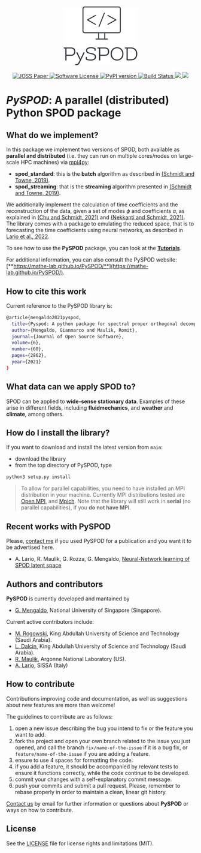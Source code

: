 <p align="center">
  <a href="http://MathEXLab.github.io/PySPOD/" target="_blank" >
    <img alt="Python Spectral Proper Orthogonal Decomposition" src="readme/PySPOD_logo2.png" width="200" />
  </a>
</p>

<p align="center">
  <a href="https://doi.org/10.21105/joss.02862" target="_blank">
    <img alt="JOSS Paper" src="https://joss.theoj.org/papers/10.21105/joss.02862/status.svg">
  </a>

  <a href="https://github.com/MathEXLab.github.io/PySPOD/LICENSE" target="_blank">
    <img alt="Software License" src="https://img.shields.io/badge/license-MIT-brightgreen.svg?style=flat-square">
  </a>

  <a href="https://badge.fury.io/py/pyspod">
    <img src="https://badge.fury.io/py/pyspod.svg" alt="PyPI version" height="18">
  </a>

  <a href="https://github.com/MathEXLab/PySPOD/actions/workflows/continuous-integration.yml" target="_blank">
    <img alt="Build Status" src="https://github.com/MathEXLab/PySPOD/actions/workflows/continuous-integration.yml/badge.svg?branch=main">	  
  </a>

  <a href="https://app.codecov.io/gh/MathEXLab/PySPOD" > 
   <img src="https://app.codecov.io/gh/MathEXLab/PySPOD/branch/main/graph/badge.svg?token=JWA0OIMK2J"/> 
   </a>

  <a href="https://www.codacy.com?utm_source=github.com&amp;utm_medium=referral&amp;utm_content=MathEXLab.github.io/PySPOD&amp;utm_campaign=Badge_Grade">
    <img src="https://app.codacy.com/project/badge/Grade/7ac24e711aea47df806ad52ab067e3a6"/>
  </a>
</p>

# *PySPOD*: A parallel (distributed) Python SPOD package

## What do we implement?

In this package we implement two versions of SPOD, both available as **parallel and distributed** (i.e. they can run on multiple cores/nodes on large-scale HPC machines) via [mpi4py](https://github.com/mpi4py/mpi4py): 

  - **spod_standard**: this is the **batch** algorithm as described in [(Schmidt and Towne, 2019)](https://doi.org/10.1017/jfm.2018.283).
  - **spod_streaming**: that is the **streaming** algorithm presented in [(Schmidt and Towne, 2019)](https://doi.org/10.1017/jfm.2018.283).

We additionally implement the calculation of time coefficients and the reconstruction of the data, given a set of modes $\phi$ and coefficients *a*, as explained in [(Chu and Schmidt, 2021)](10.1007/s00162-021-00588-6) and [(Nekkanti and Schmidt, 2021)](https://doi.org/10.1017/jfm.2021.681). The library comes with a package to emulating the reduced space, that is to forecasting the time coefficients using neural networks, as described in [Lario et al., 2022](https://doi.org/10.1016/j.jcp.2022.111475).

To see how to use the **PySPOD** package, you can look at the [**Tutorials**](tutorials/README.md).

For additional information, you can also consult the PySPOD website: [**https://mathe-lab.github.io/PySPOD/**](https://mathe-lab.github.io/PySPOD/).

## How to cite this work
Current reference to the PySPOD library is:  

```bash
@article{mengaldo2021pyspod,
  title={Pyspod: A python package for spectral proper orthogonal decomposition (spod)}
  author={Mengaldo, Gianmarco and Maulik, Romit},
  journal={Journal of Open Source Software},
  volume={6},
  number={60},
  pages={2862},
  year={2021}
}
```

## What data can we apply SPOD to?

SPOD can be applied to **wide-sense stationary data**. Examples of these arise in different fields, including **fluidmechanics**, and **weather** and **climate**, among others. 

## How do I install the library?

If you want to download and install the latest version from `main`:
- download the library
- from the top directory of PySPOD, type

```bash
python3 setup.py install
```

> To allow for parallel capabilities, you need to have installed an MPI distribution in your machine. Currently MPI distributions tested are [Open MPI](https://www.open-mpi.org), and [Mpich](https://www.mpich.org). Note that the library will still work in **serial** (no parallel capabilities), if you **do not have MPI**.



## Recent works with **PySPOD**

Please, [contact me](mailto:gianmarco.mengaldo@gmail.com) if you used PySPOD for a publication and you want it to be advertised here.

- A. Lario, R. Maulik, G. Rozza, G. Mengaldo, [Neural-Network learning of SPOD latent space]([https://arxiv.org/abs/2110.09218](https://doi.org/10.1016/j.jcp.2022.111475))

## Authors and contributors

**PySPOD** is currently developed and mantained by

  * [G. Mengaldo](mailto:mpegim@nus.edu.sg), National University of Singapore (Singapore).

Current active contributors include:

  * [M. Rogowski](https://mrogowski.github.io), King Abdullah University of Science and Technology (Saudi Arabia).
  * [L. Dalcin](https://cemse.kaust.edu.sa/ecrc/people/person/lisandro-dalcin), King Abdullah University of Science and Technology (Saudi Arabia).
  * [R. Maulik](https://romit-maulik.github.io), Argonne National Laboratory (US).
  * [A. Lario](https://www.math.sissa.it/users/andrea-lario), SISSA (Italy)

## How to contribute

Contributions improving code and documentation, as well as suggestions about new features are more than welcome!

The guidelines to contribute are as follows:
1. open a new issue describing the bug you intend to fix or the feature you want to add.
2. fork the project and open your own branch related to the issue you just opened, and call the branch `fix/name-of-the-issue` if it is a bug fix, or `feature/name-of-the-issue` if you are adding a feature.
3. ensure to use 4 spaces for formatting the code.
4. if you add a feature, it should be accompanied by relevant tests to ensure it functions correctly, while the code continue to be developed.
5. commit your changes with a self-explanatory commit message.
6. push your commits and submit a pull request. Please, remember to rebase properly in order to maintain a clean, linear git history.

[Contact us](mailto:mpegim@nus.edu.sg) by email for further information or questions about **PySPOD** or ways on how to contribute.


## License

See the [LICENSE](LICENSE.rst) file for license rights and limitations (MIT).

